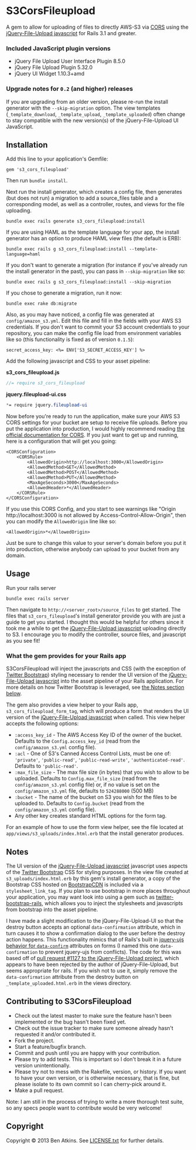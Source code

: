 # S3CorsFileupload

A gem to allow for uploading of files to directly AWS-S3 via [CORS](http://www.w3.org/TR/cors/) using the
[jQuery-File-Upload javascript](http://blueimp.github.com/jQuery-File-Upload/) for Rails 3.1 and greater.

### Included JavaScript plugin versions

* jQuery File Upload User Interface Plugin 8.5.0
* jQuery File Upload Plugin 5.32.0
* jQuery UI Widget 1.10.3+amd

### Upgrade notes for `0.2` (and higher) releases

If you are upgrading from an older version, please re-run the install generator with the `--skip-migration` option.
The view templates (`_template_download`, `_template_upload`, `_template_uploaded`) often change to stay compatible with
the new version(s) of the jQuery-File-Upload UI JavaScript.

## Installation
Add this line to your application's Gemfile:

    gem 's3_cors_fileupload'

Then run `bundle install`.

Next run the install generator, which creates a config file, then generates (but does not run)
a migration to add a source_files table and a corresponding model, as well as a controller, routes,
and views for the file uploading.

    bundle exec rails generate s3_cors_fileupload:install

If you are using HAML as the template language for your app, the install generator has an option to produce
HAML view files (the default is ERB):

    bundle exec rails g s3_cors_fileupload:install --template-language=haml

If you don't want to generate a migration (for instance if you've already run the install generator in the past),
you can pass in `--skip-migration` like so:

    bundle exec rails g s3_cors_fileupload:install --skip-migration

If you chose to generate a migration, run it now:

    bundle exec rake db:migrate

Also, as you may have noticed, a config file was generated at `config/amazon_s3.yml`.  Edit this file and fill in
the fields with your AWS S3 credentials.  If you don't want to commit your S3 account credentials to your
repository, you can make the config file load from environment variables like so (this functionality is fixed as of version `0.1.5`):

    secret_access_key: <%= ENV['S3_SECRET_ACCESS_KEY'] %>

Add the following javascript and CSS to your asset pipeline:

**s3_cors_fileupload.js**
```javascript
//= require s3_cors_fileupload
```

**jquery.fileupload-ui.css**
```css
*= require jquery.fileupload-ui
```

Now before you're ready to run the application, make sure your AWS S3 CORS settings for your bucket are setup
to receive file uploads.  Before you put the application into production, I would highly recommend reading
[the official documentation for CORS](http://docs.amazonwebservices.com/AmazonS3/latest/dev/cors.html).
If you just want to get up and running, here is a configuration that will get you going:

```
<CORSConfiguration>
    <CORSRule>
        <AllowedOrigin>http://localhost:3000</AllowedOrigin>
        <AllowedMethod>GET</AllowedMethod>
        <AllowedMethod>POST</AllowedMethod>
        <AllowedMethod>PUT</AllowedMethod>
        <MaxAgeSeconds>3000</MaxAgeSeconds>
        <AllowedHeader>*</AllowedHeader>
    </CORSRule>
</CORSConfiguration>
```

If you use this CORS Config, and you start to see warnings like
"Origin http://localhost:3000 is not allowed by Access-Control-Allow-Origin", then you can modify the `AllowedOrigin`
line like so:

    <AllowedOrigin>*</AllowedOrigin>

Just be sure to change this value to your server's domain before you put it into production, otherwise anybody
can upload to your bucket from any domain.

## Usage

Run your rails server

    bundle exec rails server

Then navigate to `http://<server_root>/source_files` to get started.  The files that `s3_cors_fileupload`'s install generator
provide you with are just a guide to get you started.  I thought this would be helpful for others since it took me a while to
get the [jQuery-File-Upload javascript](http://blueimp.github.com/jQuery-File-Upload/) uploading directly to S3.  I encourage
you to modify the controller, source files, and javascript as you see fit!

### What the gem provides for your Rails app

S3CorsFileupload will inject the javascripts and CSS (with the exception of [Twitter Bootstrap](http://twitter.github.com/bootstrap/))
styling necessary to render the UI version of the [jQuery-File-Upload javascript](http://blueimp.github.com/jQuery-File-Upload/)
into the asset pipeline of your Rails application.  For more details on how Twitter Bootstrap is leveraged, see
[the Notes section below](#notes).  

The gem also provides a view helper to your Rails app, `s3_cors_fileupload_form_tag`, which will produce a form that renders
the UI version of the [jQuery-File-Upload javascript](http://blueimp.github.com/jQuery-File-Upload/) when called.
This view helper accepts the following options:

* `:access_key_id` - The AWS Access Key ID of the owner of the bucket.  Defaults to the `Config.access_key_id` (read from the `config/amazon_s3.yml` config file).
* `:acl` - One of S3's Canned Access Control Lists, must be one of: `'private'`, `'public-read'`, `'public-read-write'`, `'authenticated-read'`.  Defaults to `'public-read'`.
* `:max_file_size` - The max file size (in bytes) that you wish to allow to be uploaded.  Defaults to `Config.max_file_size` (read from the `config/amazon_s3.yml` config file) or, if no value is set on the `config/amazon_s3.yml` file, defaults to `524288000` (500 MB)
* `:bucket` - The name of the bucket on S3 you wish for the files to be uploaded to.  Defaults to `Config.bucket` (read from the `config/amazon_s3.yml` config file).
* Any other key creates standard HTML options for the form tag.

For an example of how to use the form view helper, see the file located at `app/views/s3_uploads/index.html.erb` that
the install generator produces.

## Notes

The UI version of the [jQuery-File-Upload javascript](http://blueimp.github.com/jQuery-File-Upload/)
javascript uses aspects of the [Twitter Bootstrap](http://twitter.github.com/bootstrap/) CSS for styling purposes.
In the view file created at `s3_uploads/index.html.erb` by this gem's install generator, a copy of the Bootstrap CSS hosted on
[BootstrapCDN](http://www.bootstrapcdn.com/) is included via a `stylesheet_link_tag`. If you plan to use bootstrap in more
places throughout your application, you may want look into using a gem such as
[twitter-bootstrap-rails](https://github.com/seyhunak/twitter-bootstrap-rails), which allows you to inject
the stylesheets and javascripts from bootstrap into the asset pipeline.

I have made a slight modification to the jQuery-File-Upload-UI so that the destroy button accepts an optional `data-confirmation`
attribute, which in turn causes it to show a confirmation dialog to the user before the destroy action happens.  This functionality
mimics that of Rails's built in [jquery-ujs behavior for `data-confirm`](https://github.com/rails/jquery-ujs/wiki/Unobtrusive-scripting-support-for-jQuery)
attributes on forms (I named this one `data-confirmation` to prevent jquery-ujs from conflicts).
The code for this was based off of [pull request #1127 to the jQuery-File-Upload project](https://github.com/blueimp/jQuery-File-Upload/pull/1127),
which appears to have been rejected by the author of jQuery-File-Upload, but seems appropriate for rails.  If you wish not to use it,
simply remove the `data-confirmation` attribute from the destroy button on `_template_uploaded.html.erb` in the views directory.

## Contributing to S3CorsFileupload
 
* Check out the latest master to make sure the feature hasn't been implemented or the bug hasn't been fixed yet.
* Check out the issue tracker to make sure someone already hasn't requested it and/or contributed it.
* Fork the project.
* Start a feature/bugfix branch.
* Commit and push until you are happy with your contribution.
* Please try to add tests. This is important so I don't break it in a future version unintentionally.
* Please try not to mess with the Rakefile, version, or history. If you want to have your own version, or is otherwise necessary, that is fine, but please isolate to its own commit so I can cherry-pick around it.
* Make a pull request.

Note: I am still in the process of trying to write a more thorough test suite, so any specs people want to contribute would be very welcome!

## Copyright

Copyright &copy; 2013 Ben Atkins. See [LICENSE.txt](https://github.com/fullbridge-batkins/s3_cors_fileupload/blob/master/LICENSE.txt)
for further details.
